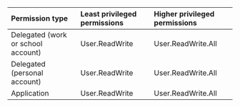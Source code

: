 |Permission type|Least privileged permissions|Higher privileged permissions|
|:---|:---|:---|
|Delegated (work or school account)|User.ReadWrite|User.ReadWrite.All|
|Delegated (personal account)|User.ReadWrite|User.ReadWrite.All|
|Application|User.ReadWrite|User.ReadWrite.All|
